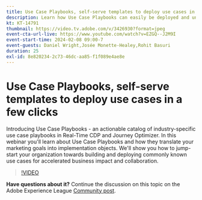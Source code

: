 ```yaml
---
title: Use Case Playbooks, self-serve templates to deploy use cases in a few clicks
description: Learn how Use Case Playbooks can easily be deployed and unlock potential in Adobe Real-Time CDP and Adobe Journey Optimizer.
kt: KT-14791
thumbnail: https://video.tv.adobe.com/v/3426930?format=jpeg
event-cta-url-live: https://www.youtube.com/watch?v=EZGQ--J2M9I
event-start-time: 2024-02-08 09:00-7
event-guests: Daniel Wright,Josée Monette-Healey,Rohit Basuri
duration: 25
exl-id: 8e820234-2c73-46dc-aa85-f1f089e4ae8e
---
```

# Use Case Playbooks, self-serve templates to deploy use cases in a few clicks

Introducing Use Case Playbooks - an actionable catalog of industry-specific use case playbooks in Real-Time CDP and Journey Optimizer. In this webinar you'll learn about Use Case Playbooks and how they translate your marketing goals into implementation objects. We'll show you how to jump-start your organization towards building and deploying commonly known use cases for accelerated business impact and collaboration.

>[!VIDEO](https://video.tv.adobe.com/v/3426930/?quality=12&learn=on)

**Have questions about it?** Continue the discussion on this topic on the Adobe Experience League [Community post](https://experienceleaguecommunities.adobe.com/t5/adobe-experience-platform/experience-league-live-post-session-discussion-use-case/m-p/651643#M488).
